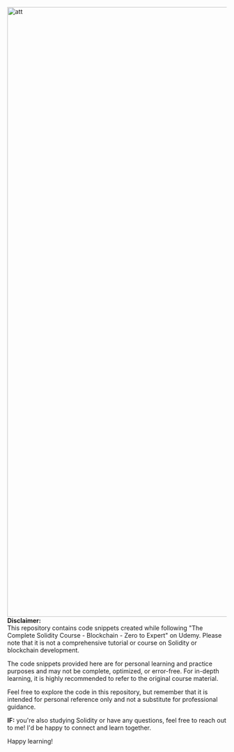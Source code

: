 <img src="https://i.ibb.co/C1PM372/att.png" alt="att" heigh="350" width="1400"><br>
**Disclaimer:**<br>
This repository contains code snippets created while following "The Complete Solidity Course - Blockchain - Zero to Expert" on Udemy.
Please note that it is not a comprehensive tutorial or course on Solidity or blockchain development.

The code snippets provided here are for personal learning and practice purposes and may not be complete, optimized, or error-free.
For in-depth learning, it is highly recommended to refer to the original course material.

Feel free to explore the code in this repository, but remember that it is intended for personal reference only and not a substitute for professional guidance.

**IF:** you're also studying Solidity or have any questions, feel free to reach out to me! I'd be happy to connect and learn together.

Happy learning!

